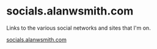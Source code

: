 # socials.alanwsmith.com 

Links to the various social networks
and sites that I'm on. 

[socials.alanwsmith.com](https://socials.alanwsmith.com/)


